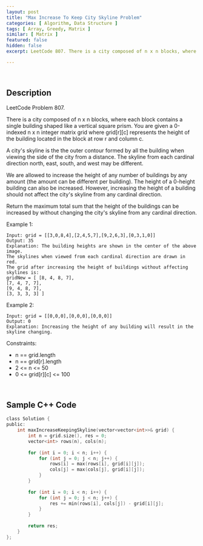 ```yaml
---
layout: post
title: "Max Increase To Keep City Skyline Problem"
categories: [ Algorithm, Data Structure ]
tags: [ Array, Greedy, Matrix ]
similar: [ Matrix ]
featured: false
hidden: false
excerpt: LeetCode 807. There is a city composed of n x n blocks, where each block contains a single building shaped like a vertical square prism. You are given a 0-indexed n x n integer matrix grid where grid[r][c] represents the height of the building located in the block at row r and column c.

---
```


<br />

## Description

LeetCode Problem 807.

There is a city composed of n x n blocks, where each block contains a single building shaped like a vertical square prism. You are given a 0-indexed n x n integer matrix grid where grid[r][c] represents the height of the building located in the block at row r and column c.

A city's skyline is the the outer contour formed by all the building when viewing the side of the city from a distance. The skyline from each cardinal direction north, east, south, and west may be different.

We are allowed to increase the height of any number of buildings by any amount (the amount can be different per building). The height of a 0-height building can also be increased. However, increasing the height of a building should not affect the city's skyline from any cardinal direction.

Return the maximum total sum that the height of the buildings can be increased by without changing the city's skyline from any cardinal direction.

Example 1: 
```
Input: grid = [[3,0,8,4],[2,4,5,7],[9,2,6,3],[0,3,1,0]]
Output: 35
Explanation: The building heights are shown in the center of the above image.
The skylines when viewed from each cardinal direction are drawn in red.
The grid after increasing the height of buildings without affecting skylines is:
gridNew = [ [8, 4, 8, 7],
[7, 4, 7, 7],
[9, 4, 8, 7],
[3, 3, 3, 3] ]
```

Example 2:
```
Input: grid = [[0,0,0],[0,0,0],[0,0,0]]
Output: 0
Explanation: Increasing the height of any building will result in the skyline changing.
```

Constraints:
* n == grid.length
* n == grid[r].length
* 2 <= n <= 50
* 0 <= grid[r][c] <= 100

<br />

## Sample C++ Code


```c
class Solution {
public:
    int maxIncreaseKeepingSkyline(vector<vector<int>>& grid) {
        int n = grid.size(), res = 0;
        vector<int> rows(n), cols(n);
        
        for (int i = 0; i < n; i++) {
            for (int j = 0; j < n; j++) {
                rows[i] = max(rows[i], grid[i][j]);
                cols[j] = max(cols[j], grid[i][j]);
            }
        }
        
        for (int i = 0; i < n; i++) {
            for (int j = 0; j < n; j++) {
                res += min(rows[i], cols[j]) - grid[i][j];
            }
        }
        
        return res;
    }
};
```


